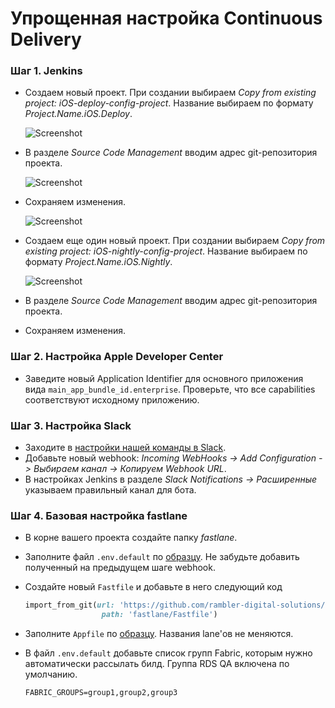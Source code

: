 # Упрощенная настройка Continuous Delivery

### Шаг 1. Jenkins

- Создаем новый проект. При создании выбираем *Copy from existing project: iOS-deploy-config-project*. Название выбираем по формату *Project.Name.iOS.Deploy*.

  ![Screenshot](/resources/complex-deploy-1.jpg)

- В разделе *Source Code Management* вводим адрес git-репозитория проекта.

  ![Screenshot](/resources/complex-deploy-2.jpg)

- Сохраняем изменения.

  ![Screenshot](/resources/complex-deploy-3.jpg)

- Создаем еще один новый проект. При создании выбираем *Copy from existing project: iOS-nightly-config-project*. Название выбираем по формату *Project.Name.iOS.Nightly*.

  ![Screenshot](/resources/complex-deploy-4.jpg)

- В разделе *Source Code Management* вводим адрес git-репозитория проекта.
- Сохраняем изменения.

### Шаг 2. Настройка Apple Developer Center

- Заведите новый Application Identifier для основного приложения вида `main_app_bundle_id.enterprise`. Проверьте, что все capabilities соответствуют исходному приложению.

### Шаг 3. Настройка Slack

- Заходите в [настройки нашей команды в Slack](https://ramblercoteam.slack.com/apps/manage/custom-integrations).
- Добавьте новый webhook: *Incoming WebHooks -> Add Configuration -> Выбираем канал -> Копируем Webhook URL*.
- В настройках Jenkins в разделе *Slack Notifications -> Расширенные* указываем правильный канал для бота.

### Шаг 4. Базовая настройка fastlane

- В корне вашего проекта создайте папку *fastlane*.
- Заполните файл `.env.default` по [образцу](/processes/automation/continuous-delivery/env-default-example.md). Не забудьте добавить полученный на предыдущем шаге webhook.
- Создайте новый `Fastfile` и добавьте в него следующий код

  ```ruby
  import_from_git(url: 'https://github.com/rambler-digital-solutions/fastlane-flows',
                   path: 'fastlane/Fastfile')
  ```
  
- Заполните `Appfile` по [образцу](/processes/automation/continuous-delivery/appfile-example.md). Названия lane'ов не меняются.
- В файл `.env.default` добавьте список групп Fabric, которым нужно автоматически рассылать билд. Группа RDS QA включена по умолчанию.

  ```
  FABRIC_GROUPS=group1,group2,group3
  ```
  
